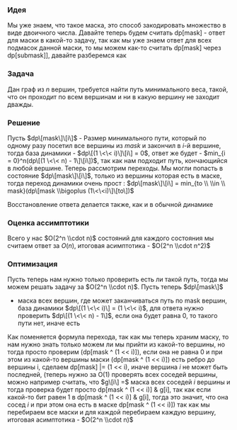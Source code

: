 ### Идея

Мы уже знаем, что такое маска, это способ закодировать множество в виде
двоичного числа. Давайте теперь будем считать dp\[mask\] - ответ для
маски в какой-то задачу, так как мы уже знаем ответ для всех подмасок
данной маски, то мы можем как-то считать dp\[mask\] через
dp\[submask\]\], давайте разберемся как

### Задача

Дан граф из $n$ вершин, требуется найти путь минимального веса, такой,
что он проходит по всем вершинам и ни в какую вершину не заходит
дважды.

### Решение

Пусть $dp\[mask\]\[i\]$ - Размер минимального пути, который по одному
разу посетил все вершины из $mask$ и закончил в $i$-й вершине, тогда
база динамики - $dp\[(1 \<\< i)\]\[i\] = 0$, ответ же будет - $min_{i
= 0}^n(dp\[(1 \<\< n) - 1\]\[i\])$, так как нам подходит путь,
кончающийся в любой вершине. Теперь рассмотрим переходы. Мы
могли попасть в состояние $dp\[mask\]\[i\]$, только из вершины
которая есть в маске, тогда переход динамики очень прост :
$dp\[mask\]\[i\] = min_{to \\ \\in \\ mask}(dp\[mask \\bigoplus
(1\<\<i)\]\[to\])$

Восстановление ответа делается также, как и в обычной динамике

### Оценка ассимптотики

Всего у нас $O(2^n \\cdot n)$ состояний для каждого состояния мы считаем
ответ за $O(n)$, итоговая асимптотика - $O(2^n \\cdot n^2)$

### Оптимизация

Пусть теперь нам нужно только проверить есть ли такой путь, тогда мы
можем решать задачу за $O(2^n \\cdot n)$. Пусть теперь $dp\[mask\]$
- маска всех вершин, где может заканчиваться путь по mask вершин, база
динамики $dp\[(1 \<\< i)\] = (1 \<\< i)$, для ответа нужно проверить
$dp\[(1 \<\< n) - 1\]$, если она будет равна 0, то такого пути нет,
иначе есть

Как поменяется формула перехода, так как мы теперь храним маску, то нам
нужно знать только можем ли мы прийти из какой-то вершины, но тогда
просто проверим (dp\[mask ^ (1 \<\< i)\]), если она не равна 0 и при
этом из какой-то вершины маски (dp\[mask ^ (1 \<\< i)\]) есть ребро до
вершины i, сделаем dp\[mask\] |= (1 \<\< i), иначе вершина $i$ не
может быть последней, (теперь нужно за O(1) проверять всех соседей
вершины, можно например считать, что $g\[i\] =$ маска всех соседей $i$
вершины и тогда проверка будет просто dp\[mask ^ (1 \<\< i)\] & g\[i\],
так как если какой-то бит равен 1 в dp\[mask ^ (1 \<\< i)\] & g\[i\],
тогда это значит, что она сосед $i$ и при этом она есть в маске
dp\[mask ^ (1 \<\< i)\]) так как мы перебираем все маски и для каждой
перебираем каждую вершину, итоговая асимптотика - $O(2^n \\cdot n)$